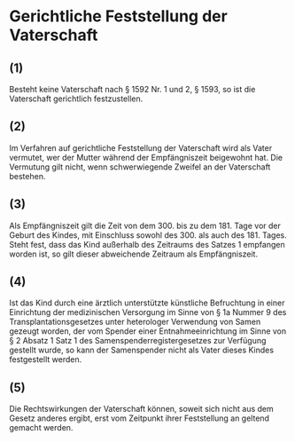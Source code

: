 # Gerichtliche Feststellung der Vaterschaft



## (1)

 Besteht keine Vaterschaft nach § 1592 Nr. 1 und 2, § 1593, so ist die Vaterschaft gerichtlich festzustellen.

## (2)

 Im Verfahren auf gerichtliche Feststellung der Vaterschaft wird als Vater vermutet, wer der Mutter während der Empfängniszeit beigewohnt hat. Die Vermutung gilt nicht, wenn schwerwiegende Zweifel an der Vaterschaft bestehen.

## (3)

 Als Empfängniszeit gilt die Zeit von dem 300. bis zu dem 181. Tage vor der Geburt des Kindes, mit Einschluss sowohl des 300. als auch des 181. Tages. Steht fest, dass das Kind außerhalb des Zeitraums des Satzes 1 empfangen worden ist, so gilt dieser abweichende Zeitraum als Empfängniszeit.

## (4)

 Ist das Kind durch eine ärztlich unterstützte künstliche Befruchtung in einer Einrichtung der medizinischen Versorgung im Sinne von § 1a Nummer 9 des Transplantationsgesetzes unter heterologer Verwendung von Samen gezeugt worden, der vom Spender einer Entnahmeeinrichtung im Sinne von § 2 Absatz 1 Satz 1 des Samenspenderregistergesetzes zur Verfügung gestellt wurde, so kann der Samenspender nicht als Vater dieses Kindes festgestellt werden.

## (5)

 Die Rechtswirkungen der Vaterschaft können, soweit sich nicht aus dem Gesetz anderes ergibt, erst vom Zeitpunkt ihrer Feststellung an geltend gemacht werden. 


